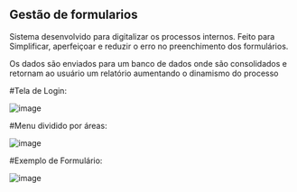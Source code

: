 ## Gestão de formularios

Sistema desenvolvido para digitalizar os processos internos. Feito para Simplificar, aperfeiçoar e reduzir o erro no preenchimento dos formulários.

Os dados são enviados para um banco de dados onde são consolidados e retornam ao usuário um relatório aumentando o dinamismo do processo

#Tela de Login:

![image](https://user-images.githubusercontent.com/85177057/165295379-8a955bff-11f6-482d-a836-d570cd3a20f7.png)

#Menu dividido por áreas:

![image](https://user-images.githubusercontent.com/85177057/165295799-3a0db2e6-a707-4ede-8c01-cd29d0552185.png)

#Exemplo de Formulário:

![image](https://user-images.githubusercontent.com/85177057/165296674-57c2d6b6-5c34-4c6c-aa08-e1b0928d47a4.png)



